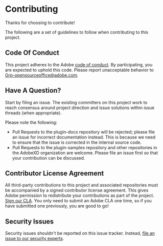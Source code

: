 # Contributing

Thanks for choosing to contribute!

The following are a set of guidelines to follow when contributing to this project.

## Code Of Conduct

This project adheres to the Adobe [code of conduct](CODE_OF_CONDUCT.md). By participating,
you are expected to uphold this code. Please report unacceptable behavior to
[Grp-opensourceoffice@adobe.com](mailto:Grp-opensourceoffice@adobe.com).

## Have A Question?

Start by filing an issue. The existing committers on this project work to reach
consensus around project direction and issue solutions within issue threads
(when appropriate).

Please note the following:

* Pull Requests to the plugin-docs repository will be rejected; please file an issue for incorrect documentation instead. This is because we need to ensure that the issue is corrected in the internal source code.
* Pull Requests to the plugin-samples repository and other repositories in the AdobeXD organization are welcome. Please file an issue first so that your contribution can be discussed.

## Contributor License Agreement

All third-party contributions to this project and associated repositories must be accompanied by a signed contributor
license agreement. This gives Adobe permission to redistribute your contributions
as part of the project. [Sign our CLA](http://opensource.adobe.com/cla.html). You
only need to submit an Adobe CLA one time, so if you have submitted one previously,
you are good to go!

## Security Issues

Security issues shouldn't be reported on this issue tracker. Instead, [file an issue to our security experts](https://helpx.adobe.com/security/alertus.html).
